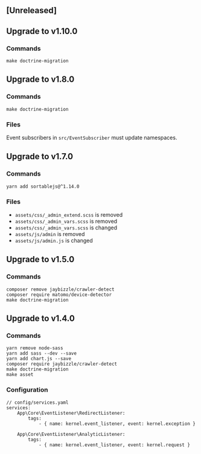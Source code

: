 ## [Unreleased]

## Upgrade to v1.10.0
### Commands

```
make doctrine-migration
```

## Upgrade to v1.8.0
### Commands

```
make doctrine-migration
```

### Files

Event subscribers in `src/EventSubscriber` must update namespaces.

## Upgrade to v1.7.0
### Commands

```
yarn add sortablejs@^1.14.0

```

### Files

* `assets/css/_admin_extend.scss` is removed
* `assets/css/_admin_vars.scss` is removed
* `assets/css/_admin_vars.scss` is changed
* `assets/js/admin` is removed
* `assets/js/admin.js` is changed


## Upgrade to v1.5.0
### Commands

```
composer remove jaybizzle/crawler-detect
composer require matomo/device-detector
make doctrine-migration
```

## Upgrade to v1.4.0
### Commands

```
yarn remove node-sass
yarn add sass --dev --save
yarn add chart.js --save
composer require jaybizzle/crawler-detect
make doctrine-migration
make asset
```

### Configuration

```
// config/services.yaml
services:
    App\Core\EventListener\RedirectListener:
        tags:
            - { name: kernel.event_listener, event: kernel.exception }

    App\Core\EventListener\AnalyticListener:
        tags:
            - { name: kernel.event_listener, event: kernel.request }
```
